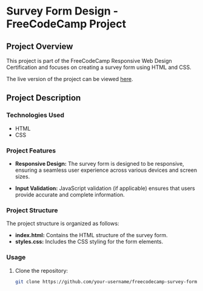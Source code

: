 # Survey Form Design - FreeCodeCamp Project

## Project Overview

This project is part of the FreeCodeCamp Responsive Web Design Certification and focuses on creating a survey form using HTML and CSS.

The live version of the project can be viewed [here](https://freecodecamp-survey-form.onrender.com/).

## Project Description

### Technologies Used
- HTML
- CSS

### Project Features

- **Responsive Design:** The survey form is designed to be responsive, ensuring a seamless user experience across various devices and screen sizes.

- **Input Validation:** JavaScript validation (if applicable) ensures that users provide accurate and complete information.

### Project Structure

The project structure is organized as follows:

- **index.html:** Contains the HTML structure of the survey form.
- **styles.css:** Includes the CSS styling for the form elements.

### Usage

1. Clone the repository:

   ```bash
   git clone https://github.com/your-username/freecodecamp-survey-form.git
